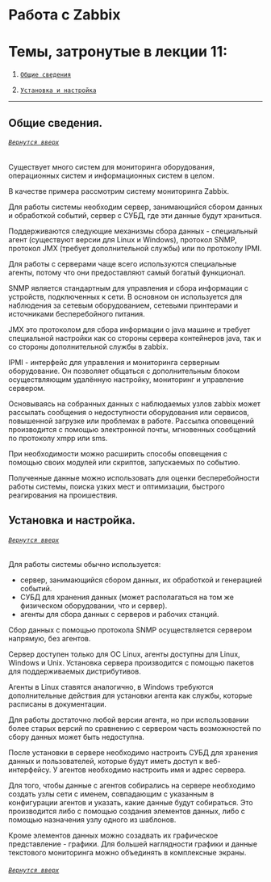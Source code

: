 # Работа с Zabbix

# Темы, затронутые в лекции 11: 

1. [`Общие сведения`](https://github.com/Shin0kari/System-administration/edit/main/lections/Lec_11.%20Working%20with%20Zabbix.md#%D0%BE%D0%B1%D1%89%D0%B8%D0%B5-%D1%81%D0%B2%D0%B5%D0%B4%D0%B5%D0%BD%D0%B8%D1%8F)

1. [`Установка и настройка`](https://github.com/Shin0kari/System-administration/edit/main/lections/Lec_11.%20Working%20with%20Zabbix.md#%D1%83%D1%81%D1%82%D0%B0%D0%BD%D0%BE%D0%B2%D0%BA%D0%B0-%D0%B8-%D0%BD%D0%B0%D1%81%D1%82%D1%80%D0%BE%D0%B9%D0%BA%D0%B0)

***

## Общие сведения.
###### [`Вернутся вверх`](https://github.com/Shin0kari/System-administration/edit/main/lections/Lec_11.%20Working%20with%20Zabbix.md#%D1%82%D0%B5%D0%BC%D1%8B-%D0%B7%D0%B0%D1%82%D1%80%D0%BE%D0%BD%D1%83%D1%82%D1%8B%D0%B5-%D0%B2-%D0%BB%D0%B5%D0%BA%D1%86%D0%B8%D0%B8-11)

Существует много систем для мониторинга оборудования, операционных систем и информационных систем в целом.

В качестве примера рассмотрим систему мониторинга Zabbix.

Для работы системы необходим сервер, занимающийся сбором данных и обработкой событий, сервер с СУБД, где эти данные будут храниться.

Поддерживаются следующие механизмы сбора данных - специальный агент (существуют версии для Linux и Windows), протокол SNMP, протокол JMX (требует дополнительной службы) или по протоколу IPMI.

Для работы с серверами чаще всего используются специальные агенты, потому что они предоставляют самый богатый функционал. 

SNMP является стандартным для управления и сбора информации с устройств, подключенных к сети. В основном он используется для наблюдения за сетевым оборудованием, сетевыми принтерами и источниками бесперебойного питания. 

JMX это протоколом для сбора информации о java машине и требует специальной настройки как со стороны сервера контейнеров java, так и со стороны дополнительной службы в zabbix. 

IPMI - интерфейс для управления и мониторинга серверным оборудование. Он позволяет общаться с дополнительным блоком осуществляющим удалённую настройку, мониторинг и управление сервером.

Основываясь на собранных данных с наблюдаемых узлов zabbix может рассылать сообщения о недоступности оборудования или сервисов, повышенной загрузке или проблемах в работе. Рассылка оповещений производится с помощью электронной почты, мгновенных сообщений по протоколу xmpp или sms.

При необходимости можно расширить способы оповещения с помощью своих модулей или скриптов, запускаемых по событию.

Полученные данные можно использовать для оценки бесперебойности работы системы, поиска узких мест и оптимизации, быстрого реагирования на проишествия.

## Установка и настройка.
###### [`Вернутся вверх`](https://github.com/Shin0kari/System-administration/edit/main/lections/Lec_11.%20Working%20with%20Zabbix.md#%D1%82%D0%B5%D0%BC%D1%8B-%D0%B7%D0%B0%D1%82%D1%80%D0%BE%D0%BD%D1%83%D1%82%D1%8B%D0%B5-%D0%B2-%D0%BB%D0%B5%D0%BA%D1%86%D0%B8%D0%B8-11)

Для работы системы обычно используется:

* сервер, занимающийся сбором данных, их обработкой и генерацией событий.
* СУБД для хранения данных (может располагаться на том же физическом оборудовании, что и сервер).
* агенты для сбора данных с серверов и рабочих станций.

Сбор данных с помощью протокола SNMP осуществляется сервером напрямую, без агентов.

Сервер доступен только для ОС Linux, агенты доступны для Linux, Windows и Unix. Установка сервера производится с помощью пакетов для поддерживаемых дистрибутивов.

Агенты в Linux ставятся аналогично, в Windows  требуются дополнительные действия для установки агента как службы, которые расписаны в документации.

Для работы достаточно любой версии агента, но при использовании более старых версий по сравнению с сервером часть возможностей по сбору данных может быть недоступна.

После установки в сервере необходимо настроить СУБД для хранения данных и пользователей, которые будут иметь доступ к веб-интерфейсу. У агентов необходимо настроить имя и адрес сервера.

Для того, чтобы данные с агентов собирались на сервере необходимо создать узлы сети с именем, совпадающим с указанным в конфигурации агентов и указать, какие данные будут собираться. Это производится либо с помощью создания элементов данных, либо с помощью назначения узлу одного из шаблонов.

Кроме элементов данных можно созадвать их графическое представление - графики. Для большей наглядности графики и данные текстового мониторинга можно объединять в комплексные экраны.

###### [`Вернутся вверх`](https://github.com/Shin0kari/System-administration/edit/main/lections/Lec_11.%20Working%20with%20Zabbix.md#%D1%82%D0%B5%D0%BC%D1%8B-%D0%B7%D0%B0%D1%82%D1%80%D0%BE%D0%BD%D1%83%D1%82%D1%8B%D0%B5-%D0%B2-%D0%BB%D0%B5%D0%BA%D1%86%D0%B8%D0%B8-11)
